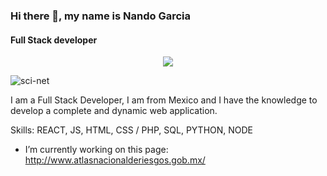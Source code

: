 ### Hi there 👋, my name is Nando Garcia
#### Full Stack developer

<p align="center"> <img src="https://media.giphy.com/media/ftAyb0CG1FNAIZt4SO/giphy.gif"/> </p>

![sci-net](https://media.giphy.com/media/ftAyb0CG1FNAIZt4SO/giphy.gif)

I am a Full Stack Developer, I am from Mexico and I have the knowledge to develop a complete and dynamic web application.

Skills: REACT, JS, HTML, CSS    /     PHP, SQL, PYTHON, NODE

- I’m currently working on this page:
http://www.atlasnacionalderiesgos.gob.mx/


<!--
![Full Stack developer](https://arturssmirnovs.github.io/github-profile-readme-generator/images/banner.png)
**Nando-Garcia/nando-garcia** is a ✨ _special_ ✨ repository because its `README.md` (this file) appears on your GitHub profile.

Here are some ideas to get you started:

- 🔭 I’m currently working on ...
- 🌱 I’m currently learning ...
- 👯 I’m looking to collaborate on ...
- 🤔 I’m looking for help with ...
- 💬 Ask me about ...
- 📫 How to reach me: ...
- 😄 Pronouns: ...
- ⚡ Fun fact: ...
-->
